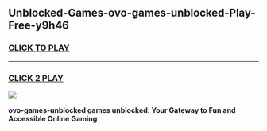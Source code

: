 
## Unblocked-Games-ovo-games-unblocked-Play-Free-y9h46
<h3>
<a href="https://premium76.site?title=ovo-games-unblocked&ref=18A1">CLICK TO PLAY</a></h3>
<hr>

<h3>
<a href="https://premium76.site?title=ovo-games-unblocked&ref=18A1">CLICK 2 PLAY</a>
  
</h3>

<a href="https://premium76.site?title=ovo-games-unblocked&ref=18A1"><img src="https://clearcache.store/games.png"></a>


**ovo-games-unblocked games unblocked: Your Gateway to Fun and Accessible Online Gaming**
